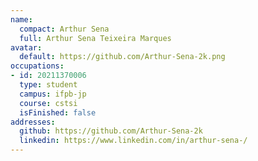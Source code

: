 ```yaml
---
name:
  compact: Arthur Sena
  full: Arthur Sena Teixeira Marques
avatar:
  default: https://github.com/Arthur-Sena-2k.png
occupations:
- id: 20211370006
  type: student
  campus: ifpb-jp
  course: cstsi
  isFinished: false
addresses:
  github: https://github.com/Arthur-Sena-2k
  linkedin: https://www.linkedin.com/in/arthur-sena-/
---
```

